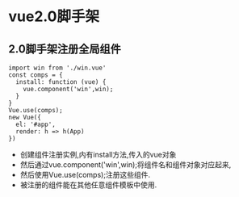 # vue2.0脚手架
## 2.0脚手架注册全局组件
```
import win from './win.vue'
const comps = {
  install: function (vue) {
    vue.component('win',win);
  }
}
Vue.use(comps);
new Vue({
  el: '#app',
  render: h => h(App)
})
```
* 创建组件注册实例,内有install方法,传入的vue对象
* 然后通过vue.component('win',win);将组件名和组件对象对应起来,
* 然后使用Vue.use(comps);注册这些组件.
* 被注册的组件能在其他任意组件模板中使用.
